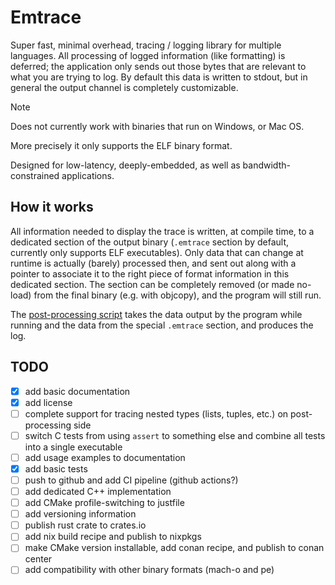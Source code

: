# Emtrace

Super fast, minimal overhead, tracing / logging library for multiple languages. All processing of
logged information (like formatting) is deferred; the application only sends out those bytes that
are relevant to what you are trying to log. By default this data is written to stdout, but in
general the output channel is completely customizable.

> [!Note]
>
> Does not currently work with binaries that run on Windows, or Mac OS.
>
> More precisely it only supports the ELF binary format.

Designed for low-latency, deeply-embedded, as well as bandwidth-constrained applications.

## How it works

All information needed to display the trace is written, at compile time, to a dedicated section of
the output binary (`.emtrace` section by default, currently only supports ELF executables). Only
data that can change at runtime is actually (barely) processed then, and sent out along with a
pointer to associate it to the right piece of format information in this dedicated section. The
section can be completely removed (or made no-load) from the final binary (e.g. with objcopy), and
the program will still run.

The [post-processing script](./emtrace.py) takes the data output by the program while running and
the data from the special `.emtrace` section, and produces the log.

## TODO

- [x] add basic documentation
- [x] add license
- [ ] complete support for tracing nested types (lists, tuples, etc.) on post-processing side
- [ ] switch C tests from using `assert` to something else and combine all tests into a single
  executable
- [ ] add usage examples to documentation
- [x] add basic tests
- [ ] push to github and add CI pipeline (github actions?)
- [ ] add dedicated C++ implementation
- [ ] add CMake profile-switching to justfile
- [ ] add versioning information
- [ ] publish rust crate to crates.io
- [ ] add nix build recipe and publish to nixpkgs
- [ ] make CMake version installable, add conan recipe, and publish to conan center
- [ ] add compatibility with other binary formats (mach-o and pe)
